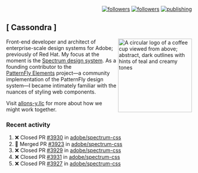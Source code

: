 <p align="right"><a rel="me" href="https://front-end.social/@castastrophe">
    <img alt="followers" title="Follow me on Mastodon" src="https://img.shields.io/mastodon/follow/109297102751309835?domain=https%3A%2F%2Ffront-end.social&label=Follow&logo=mastodon&logoColor=white&style=for-the-badge&labelColor=008080&color=006969"/></a>
  <a href="https://codepen.io/castastrophe/">
    <img alt="followers" title="Follow me on CodePen" src="https://img.shields.io/badge/23-1?color=640464&labelColor=7c007c&style=for-the-badge&logo=codepen&label=Follow"/></a>
<a href="https://castastrophe.medium.com/">
    <img alt="publishing" title="View articles on Medium" src="https://img.shields.io/badge/107-1?color=666&labelColor=444&label=subscribe&logo=medium&logoColor=white&style=for-the-badge"/></a>
</p>

## [&nbsp;Cassondra&nbsp;]

<img align="right" src="https://github-production-user-asset-6210df.s3.amazonaws.com/1840295/253016758-ba468774-1cd3-42c2-8f43-947b5eeb5edf.png" height="200" alt="A circular logo of a coffee cup viewed from above; abstract, dark outlines with hints of teal and creamy tones">

Front-end developer and architect of enterprise-scale design systems for Adobe; previously of Red Hat. My focus at the moment is the [Spectrum design system](https://github.com/adobe/spectrum-css). As a founding contributor to the [PatternFly&nbsp;Elements](https://github.com/patternfly/patternfly-elements) project&mdash;a community implementation of the PatternFly design system&mdash;I became intimately familiar with the nuances of styling web components.

Visit [allons-y.llc](http://allons-y.llc/) for more about how we might work together.

### Recent activity

<!--START_SECTION:activity-->
1. ❌ Closed PR [#3930](https://github.com/adobe/spectrum-css/pull/3930) in [adobe/spectrum-css](https://github.com/adobe/spectrum-css)
2. 🎉 Merged PR [#3923](https://github.com/adobe/spectrum-css/pull/3923) in [adobe/spectrum-css](https://github.com/adobe/spectrum-css)
3. ❌ Closed PR [#3929](https://github.com/adobe/spectrum-css/pull/3929) in [adobe/spectrum-css](https://github.com/adobe/spectrum-css)
4. ❌ Closed PR [#3931](https://github.com/adobe/spectrum-css/pull/3931) in [adobe/spectrum-css](https://github.com/adobe/spectrum-css)
5. ❌ Closed PR [#3927](https://github.com/adobe/spectrum-css/pull/3927) in [adobe/spectrum-css](https://github.com/adobe/spectrum-css)
<!--END_SECTION:activity-->
